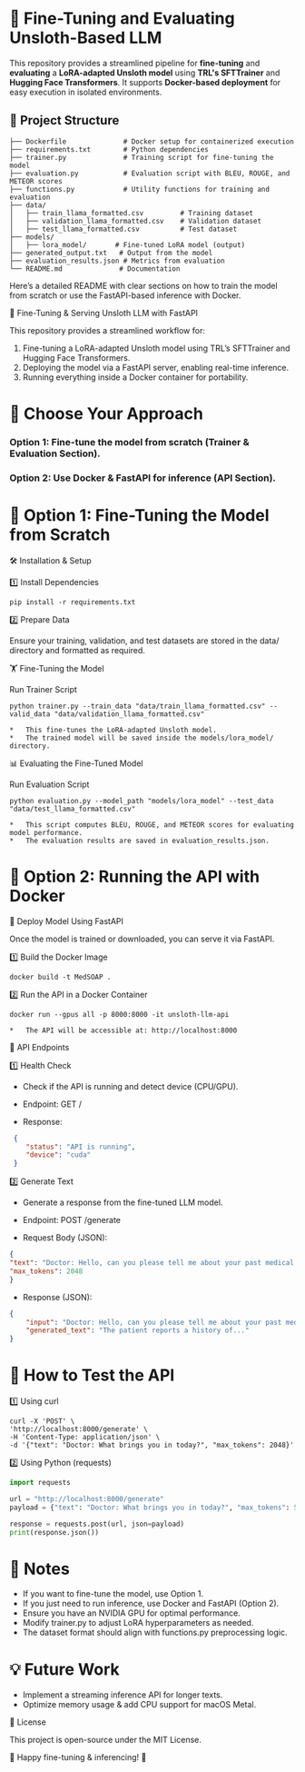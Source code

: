# 🚀 Fine-Tuning and Evaluating Unsloth-Based LLM

This repository provides a streamlined pipeline for **fine-tuning** and **evaluating** a **LoRA-adapted Unsloth model** using **TRL's SFTTrainer** and **Hugging Face Transformers**. It supports **Docker-based deployment** for easy execution in isolated environments.

## 📂 Project Structure

```
├── Dockerfile              # Docker setup for containerized execution
├── requirements.txt        # Python dependencies
├── trainer.py              # Training script for fine-tuning the model
├── evaluation.py           # Evaluation script with BLEU, ROUGE, and METEOR scores
├── functions.py            # Utility functions for training and evaluation
├── data/
│   ├── train_llama_formatted.csv         # Training dataset
│   ├── validation_llama_formatted.csv    # Validation dataset
│   ├── test_llama_formatted.csv          # Test dataset
├── models/
│   ├── lora_model/       # Fine-tuned LoRA model (output)
├── generated_output.txt   # Output from the model
├── evaluation_results.json # Metrics from evaluation
└── README.md              # Documentation
```

Here’s a detailed README with clear sections on how to train the model from scratch or use the FastAPI-based inference with Docker.

🚀 Fine-Tuning & Serving Unsloth LLM with FastAPI

This repository provides a streamlined workflow for:
1.	Fine-tuning a LoRA-adapted Unsloth model using TRL’s SFTTrainer and Hugging Face Transformers.
2.	Deploying the model via a FastAPI server, enabling real-time inference.
3.	Running everything inside a Docker container for portability.

# 📌 Choose Your Approach
### Option 1: Fine-tune the model from scratch (Trainer & Evaluation Section).
### Option 2: Use Docker & FastAPI for inference (API Section).



# 📌 Option 1: Fine-Tuning the Model from Scratch

🛠 Installation & Setup

1️⃣ Install Dependencies

`pip install -r requirements.txt`

2️⃣ Prepare Data

Ensure your training, validation, and test datasets are stored in the data/ directory and formatted as required.

🏋️ Fine-Tuning the Model

Run Trainer Script

`python trainer.py --train_data "data/train_llama_formatted.csv" --valid_data "data/validation_llama_formatted.csv"`

	*	This fine-tunes the LoRA-adapted Unsloth model.
	*	The trained model will be saved inside the models/lora_model/ directory.

📊 Evaluating the Fine-Tuned Model

Run Evaluation Script

`python evaluation.py --model_path "models/lora_model" --test_data "data/test_llama_formatted.csv"`

	*	This script computes BLEU, ROUGE, and METEOR scores for evaluating model performance.
	*	The evaluation results are saved in evaluation_results.json.

# 📌 Option 2: Running the API with Docker

🚀 Deploy Model Using FastAPI

Once the model is trained or downloaded, you can serve it via FastAPI.

1️⃣ Build the Docker Image

`docker build -t MedSOAP .`

2️⃣ Run the API in a Docker Container

`docker run --gpus all -p 8000:8000 -it unsloth-llm-api`

	*	The API will be accessible at: http://localhost:8000

📡 API Endpoints

1️⃣ Health Check
*	Check if the API is running and detect device (CPU/GPU).
*	Endpoint: GET /

*	Response:
```json
 {
    "status": "API is running",
    "device": "cuda"
 }
```


2️⃣ Generate Text
*	Generate a response from the fine-tuned LLM model.
*	Endpoint: POST /generate

*	Request Body (JSON):

```json
{
"text": "Doctor: Hello, can you please tell me about your past medical history?",
"max_tokens": 2048
}
```

*	Response (JSON):
```json
{
    "input": "Doctor: Hello, can you please tell me about your past medical history?",
    "generated_text": "The patient reports a history of..."
}
```


# 📌 How to Test the API

1️⃣ Using curl
```
curl -X 'POST' \
'http://localhost:8000/generate' \
-H 'Content-Type: application/json' \
-d '{"text": "Doctor: What brings you in today?", "max_tokens": 2048}'
```

2️⃣ Using Python (requests)
```python
import requests

url = "http://localhost:8000/generate"
payload = {"text": "Doctor: What brings you in today?", "max_tokens": 512}

response = requests.post(url, json=payload)
print(response.json())

```



# 📌 Notes
*	If you want to fine-tune the model, use Option 1.
*	If you just need to run inference, use Docker and FastAPI (Option 2).
*	Ensure you have an NVIDIA GPU for optimal performance.
*	Modify trainer.py to adjust LoRA hyperparameters as needed.
*	The dataset format should align with functions.py preprocessing logic.

# 💡 Future Work
*	Implement a streaming inference API for longer texts.
*	Optimize memory usage & add CPU support for macOS Metal.

📝 License

This project is open-source under the MIT License.

🚀 Happy fine-tuning & inferencing! 🚀
